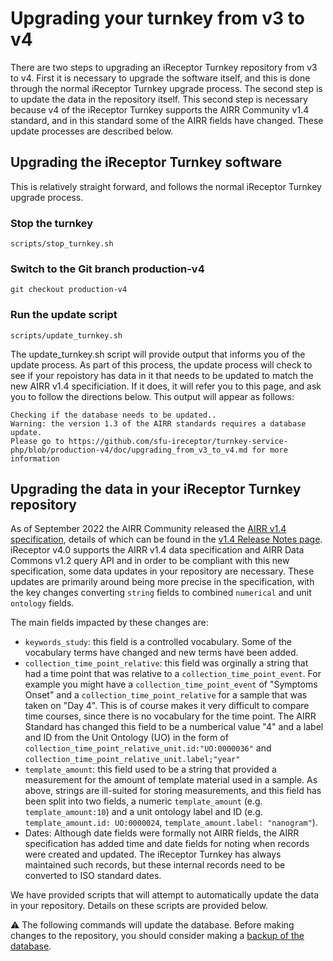 # Upgrading your turnkey from v3 to v4

There are two steps to upgrading an iReceptor Turnkey repository from v3 to v4. First it is necessary to upgrade the software itself, and this is done through the normal iReceptor Turnkey upgrade process. The second step is to update the data in the repository itself. This second step is necessary because v4 of the iReceptor Turnkey supports the AIRR Community v1.4 standard, and in this standard some of the AIRR fields have changed. These update processes are described below.

## Upgrading the iReceptor Turnkey software

This is relatively straight forward, and follows the normal iReceptor Turnkey upgrade process.

### Stop the turnkey
```
scripts/stop_turnkey.sh
```

### Switch to the Git branch production-v4
```
git checkout production-v4
```

### Run the update script 
```
scripts/update_turnkey.sh
```
The update_turnkey.sh script will provide output that informs you of the update process. As part of this process, the update process will check to see if your repoistory has data in it that needs to be updated to match the new AIRR v1.4 specificiation. If it does, it will refer you to this page, and ask you to follow the directions below. This output will appear as follows:
```
Checking if the database needs to be updated..
Warning: the version 1.3 of the AIRR standards requires a database update. 
Please go to https://github.com/sfu-ireceptor/turnkey-service-php/blob/production-v4/doc/upgrading_from_v3_to_v4.md for more information
```

## Upgrading the data in your iReceptor Turnkey repository

As of September 2022 the AIRR Community released the [AIRR v1.4 specification](https://www.antibodysociety.org/airr-community/airr-community-standards-v1-4-now-available/), details of which can be found in the [v1.4 Release Notes page](https://docs.airr-community.org/en/stable/news.html). iReceptor v4.0 supports the AIRR v1.4 data specification and AIRR Data Commons v1.2 query API and in order to be compliant with this new specification, some data updates in your repository are necessary. These updates are primarily around being more precise in the specification, with the key changes converting `string` fields to combined `numerical` and unit `ontology` fields. 

The main fields impacted by these changes are:
- `keywords_study`: this field is a controlled vocabulary. Some of the vocabulary terms have changed and new terms have been added.
- `collection_time_point_relative`: this field was orginally a string that had a time point that was relative to a `collection_time_point_event`. For example you might have a `collection_time_point_event` of "Symptoms Onset" and a `collection_time_point_relative` for a sample that was taken on "Day 4". This is of course makes it very difficult to compare time courses, since there is no vocabulary for the time point. The AIRR Standard has changed this field to be a numberical value "4" and a label and ID from the Unit Ontology (UO) in the form of `collection_time_point_relative_unit.id:"UO:0000036"` and `collection_time_point_relative_unit.label;"year"`
- `template_amount`: this field used to be a string that provided a measurement for the amount of template material used in a sample. As above, strings are ill-suited for storing measurements, and this field has  been split into two fields, a numeric `template_amount` (e.g. `template_amount:10`) and a unit ontology label and ID (e.g. `template_amount.id: UO:0000024`, `template_amount.label: "nanogram"`).
- Dates: Although date fields were formally not AIRR fields, the AIRR specification has added time and date fields for noting when records were created and updated. The iReceptor Turnkey has always maintained such records, but these internal records need to be converted to ISO standard dates. 

We have provided scripts that will attempt to automatically update the data in your repository. Details on these scripts are provided below.

:warning: The following commands will update the database. Before making changes to the repository, you should consider making 
a [backup of the database](database_backup.md).
